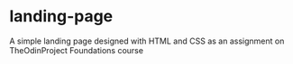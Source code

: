# landing-page
A simple  landing page designed with HTML and CSS as an assignment on TheOdinProject Foundations course
